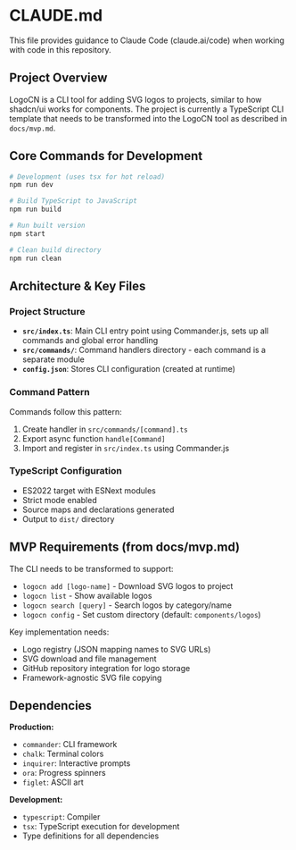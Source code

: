 # CLAUDE.md

This file provides guidance to Claude Code (claude.ai/code) when working with code in this repository.

## Project Overview

LogoCN is a CLI tool for adding SVG logos to projects, similar to how shadcn/ui works for components. The project is currently a TypeScript CLI template that needs to be transformed into the LogoCN tool as described in `docs/mvp.md`.

## Core Commands for Development

```bash
# Development (uses tsx for hot reload)
npm run dev

# Build TypeScript to JavaScript
npm run build

# Run built version
npm start

# Clean build directory
npm run clean
```

## Architecture & Key Files

### Project Structure
- **`src/index.ts`**: Main CLI entry point using Commander.js, sets up all commands and global error handling
- **`src/commands/`**: Command handlers directory - each command is a separate module
- **`config.json`**: Stores CLI configuration (created at runtime)

### Command Pattern
Commands follow this pattern:
1. Create handler in `src/commands/[command].ts`
2. Export async function `handle[Command]`
3. Import and register in `src/index.ts` using Commander.js

### TypeScript Configuration
- ES2022 target with ESNext modules
- Strict mode enabled
- Source maps and declarations generated
- Output to `dist/` directory

## MVP Requirements (from docs/mvp.md)

The CLI needs to be transformed to support:
- `logocn add [logo-name]` - Download SVG logos to project
- `logocn list` - Show available logos
- `logocn search [query]` - Search logos by category/name
- `logocn config` - Set custom directory (default: `components/logos`)

Key implementation needs:
- Logo registry (JSON mapping names to SVG URLs)
- SVG download and file management
- GitHub repository integration for logo storage
- Framework-agnostic SVG file copying

## Dependencies

**Production:**
- `commander`: CLI framework
- `chalk`: Terminal colors
- `inquirer`: Interactive prompts
- `ora`: Progress spinners
- `figlet`: ASCII art

**Development:**
- `typescript`: Compiler
- `tsx`: TypeScript execution for development
- Type definitions for all dependencies